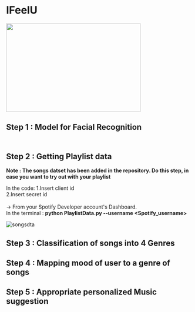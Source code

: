 # IFeelU
<img src="https://user-images.githubusercontent.com/54071144/114262903-1650be80-9a00-11eb-990a-c79848b55807.png" width="366" height="241">

## Step 1 : Model for Facial Recognition<br/><br/>
## Step 2 : Getting Playlist data<br/>
**Note : The songs datset has been added in the repository. Do this step, in case you want to try out with your playlist**

In the code:
1.Insert client id <br/>
2.Insert secret id <br/><br/>
-> From your Spotify Developer account's Dashboard.<br/>
 In the terminal : **python PlaylistData.py --username <Spotify_username>**<br/>

![songsdta](https://user-images.githubusercontent.com/54071144/114263383-c1fb0e00-9a02-11eb-928e-90382f459dc0.png)
<br/>
  
  
## Step 3 : Classification of songs into 4 Genres
## Step 4 : Mapping mood of user to a genre of songs
## Step 5 : Appropriate personalized Music suggestion
